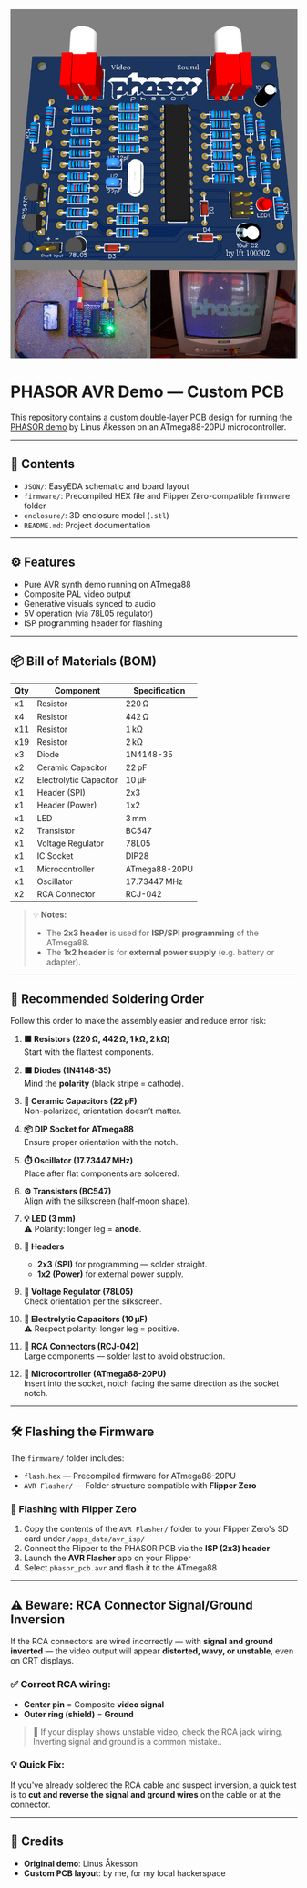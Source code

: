 ![Phasor](readme-image.jpg)

# PHASOR AVR Demo — Custom PCB

This repository contains a custom double-layer PCB design for running the [PHASOR demo](https://www.linusakesson.net/hardware/phasor/index.php) by Linus Åkesson on an ATmega88-20PU microcontroller.

---

## 📁 Contents

- `JSON/`: EasyEDA schematic and board layout  
- `firmware/`: Precompiled HEX file and Flipper Zero-compatible firmware folder
- `enclosure/`: 3D enclosure model (`.stl`)
- `README.md`: Project documentation

---

## ⚙️ Features

- Pure AVR synth demo running on ATmega88  
- Composite PAL video output  
- Generative visuals synced to audio    
- 5V operation (via 78L05 regulator)  
- ISP programming header for flashing

---

## 📦 Bill of Materials (BOM)

| Qty | Component               | Specification           |
|-----|-------------------------|--------------------------|
| x1  | Resistor                | 220 Ω                    |
| x4  | Resistor                | 442 Ω                    |
| x11 | Resistor                | 1 kΩ                     |
| x19 | Resistor                | 2 kΩ                     |
| x3  | Diode                   | 1N4148-35                |
| x2  | Ceramic Capacitor       | 22 pF                    |
| x2  | Electrolytic Capacitor  | 10 µF                    |
| x1  | Header (SPI)            | 2x3                      |
| x1  | Header (Power)          | 1x2                      |
| x1  | LED                     | 3 mm                     |
| x2  | Transistor              | BC547                    |
| x1  | Voltage Regulator       | 78L05                    |
| x1  | IC Socket               | DIP28                    |
| x1  | Microcontroller         | ATmega88-20PU            |
| x1  | Oscillator              | 17.73447 MHz             |
| x2  | RCA Connector           | RCJ-042                  |

> 💡 **Notes:**
> - The **2x3 header** is used for **ISP/SPI programming** of the ATmega88.
> - The **1x2 header** is for **external power supply** (e.g. battery or adapter).

---

## 🔩 Recommended Soldering Order

Follow this order to make the assembly easier and reduce error risk:

1. **🟫 Resistors (220 Ω, 442 Ω, 1 kΩ, 2 kΩ)**  
   Start with the flattest components.

2. **⬛ Diodes (1N4148-35)**  
   Mind the **polarity** (black stripe = cathode).

3. **📎 Ceramic Capacitors (22 pF)**  
   Non-polarized, orientation doesn’t matter.

4. **📦 DIP Socket for ATmega88**  
   Ensure proper orientation with the notch.

5. **⏱️ Oscillator (17.73447 MHz)**  
   Place after flat components are soldered.

6. **⚙️ Transistors (BC547)**  
   Align with the silkscreen (half-moon shape).

7. **💡 LED (3 mm)**  
   ⚠️ Polarity: longer leg = **anode**.

8. **📏 Headers**  
   - **2x3 (SPI)** for programming — solder straight.  
   - **1x2 (Power)** for external power supply.

9. **🔌 Voltage Regulator (78L05)**  
   Check orientation per the silkscreen.

10. **🧯 Electrolytic Capacitors (10 µF)**  
    ⚠️ Respect polarity: longer leg = positive.

11. **🎵 RCA Connectors (RCJ-042)**  
    Large components — solder last to avoid obstruction.

12. **🧠 Microcontroller (ATmega88-20PU)**  
    Insert into the socket, notch facing the same direction as the socket notch.

---

## 🛠️ Flashing the Firmware

The `firmware/` folder includes:

- `flash.hex` — Precompiled firmware for ATmega88-20PU  
- `AVR Flasher/` — Folder structure compatible with **Flipper Zero**

### 🔧 Flashing with Flipper Zero

1. Copy the contents of the `AVR Flasher/` folder to your Flipper Zero's SD card under `/apps_data/avr_isp/`
2. Connect the Flipper to the PHASOR PCB via the **ISP (2x3) header**
3. Launch the **AVR Flasher** app on your Flipper
4. Select `phasor_pcb.avr` and flash it to the ATmega88

---

## ⚠️ Beware: RCA Connector Signal/Ground Inversion

If the RCA connectors are wired incorrectly — with **signal and ground inverted** — the video output will appear **distorted, wavy, or unstable**, even on CRT displays.

### ✅ Correct RCA wiring:
- **Center pin** = Composite **video signal**
- **Outer ring (shield)** = **Ground**

> 🔧 If your display shows unstable video, check the RCA jack wiring. Inverting signal and ground is a common mistake..

### 💡 Quick Fix:
If you've already soldered the RCA cable and suspect inversion, a quick test is to **cut and reverse the signal and ground wires** on the cable or at the connector.

---

## 🧠 Credits

- **Original demo**: Linus Åkesson  
- **Custom PCB layout**: by me, for my local hackerspace  
